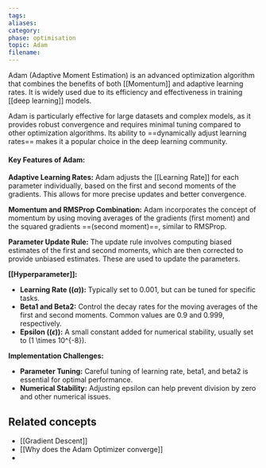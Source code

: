 ```yaml
---
tags: 
aliases: 
category: 
phase: optimisation
topic: Adam
filename:
---
```

Adam (Adaptive Moment Estimation) is an advanced optimization algorithm that combines the benefits of both [[Momentum]] and adaptive learning rates. It is widely used due to its efficiency and effectiveness in training [[deep learning]] models.

Adam is particularly effective for large datasets and complex models, as it provides robust convergence and requires minimal tuning compared to other optimization algorithms. Its ability to ==dynamically adjust learning rates== makes it a popular choice in the deep learning community.
#### Key Features of Adam:

**Adaptive Learning Rates:** Adam adjusts the [[Learning Rate]] for each parameter individually, based on the first and second moments of the gradients. This allows for more precise updates and better convergence.

**Momentum and RMSProp Combination:** Adam incorporates the concept of momentum by using moving averages of the gradients (first moment) and the squared gradients ==(second moment)==, similar to RMSProp.

**Parameter Update Rule:** The update rule involves computing biased estimates of the first and second moments, which are then corrected to provide unbiased estimates. These are used to update the parameters.

**[[Hyperparameter]]:**
  - **Learning Rate (\($\alpha$\)):** Typically set to 0.001, but can be tuned for specific tasks.
  - **Beta1 and Beta2:** Control the decay rates for the moving averages of the first and second moments. Common values are 0.9 and 0.999, respectively.
  - **Epsilon (\($\epsilon$\)):** A small constant added for numerical stability, usually set to \(1 \times 10^{-8}\).

**Implementation Challenges:**
  - **Parameter Tuning:** Careful tuning of learning rate, beta1, and beta2 is essential for optimal performance.
  - **Numerical Stability:** Adjusting epsilon can help prevent division by zero and other numerical issues.  
## Related concepts
- [[Gradient Descent]]
- [[Why does the Adam Optimizer converge]]
- 